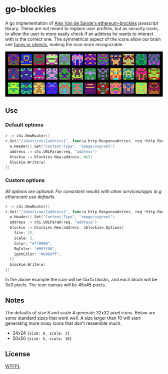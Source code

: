 # go-blockies

A go implementation of [Alex Van de Sande's ethereum-blockies](https://github.com/ethereum/blockies) javascript library. These are not meant to replace user profiles, but as security icons, to allow the user to more easily check if an address he wants to interact with is the correct one. The symmetrical aspect of the icons allow our brain see [faces or objects](https://en.wikipedia.org/wiki/Pareidolia), making the icon more recognizable.

![Sample blockies image](sample.png "Blockies")

## Use

### Default options

```go
r := chi.NewRouter()
r.Get("/identicon/{address}", func(w http.ResponseWriter, req *http.Request) {
  w.Header().Set("Content-Type", "image/svg+xml")
  address := chi.URLParam(req, "address")
  blockie := blockies.New(address, nil)
  blockie.Write(w)
})
```

### Custom options

_All options are optional. For consistent results with other services/apps (e.g etherscan) use defaults._

```go
r := chi.NewRouter()
r.Get("/identicon/{address}", func(w http.ResponseWriter, req *http.Request) {
  w.Header().Set("Content-Type", "image/svg+xml")
  address := chi.URLParam(req, "address")
  blockie := blockies.New(address, &blockies.Options{
    Size: 15,
    Scale: 3,
    Color: "#ff0000",
    BgColor: "#00ff00",
    SpotColor: "#0000ff",
  })
  blockie.Write(w)
})
```

In the above example the icon will be 15x15 blocks, and each block will be 3x3 pixels. The icon canvas will be 45x45 pixels.

## Notes

The defaults of size 8 and scale 4 generate 32x32 pixel icons. Below are some standard sizes that work well. A size larger than 10 will start generating more noisy icons that don't ressemble much.

- 24x24 `{size: 8, scale: 3}`
- 50x50 `{size: 5, scale: 10}`

## License

[WTFPL](http://www.wtfpl.net/)
